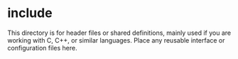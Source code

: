 # include

This directory is for header files or shared definitions, mainly used if you are working with C, C++, or similar languages. Place any reusable interface or configuration files here.